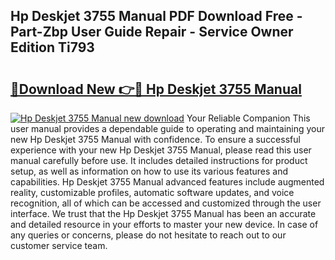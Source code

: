 ## Hp Deskjet 3755 Manual PDF Download Free - Part-Zbp User Guide Repair - Service Owner Edition Ti793

# <h2><a href="http://bc15525.oget.top/?id=Hp+Deskjet+3755+Manual">🔗Download New 👉🔴 Hp Deskjet 3755 Manual</a></h2>

[![Hp Deskjet 3755 Manual new download](https://i.imgur.com/5g1atiW.png)](http://bc15525.oget.top/?id=Hp+Deskjet+3755+Manual)
Your Reliable Companion This user manual provides a dependable guide to operating and maintaining your new Hp Deskjet 3755 Manual with confidence. To ensure a successful experience with your new Hp Deskjet 3755 Manual, please read this user manual carefully before use. It includes detailed instructions for product setup, as well as information on how to use its various features and capabilities. Hp Deskjet 3755 Manual advanced features include augmented reality, customizable profiles, automatic software updates, and voice recognition, all of which can be accessed and customized through the user interface. We trust that the Hp Deskjet 3755 Manual has been an accurate and detailed resource in your efforts to master your new device. In case of any queries or concerns, please do not hesitate to reach out to our customer service team.
